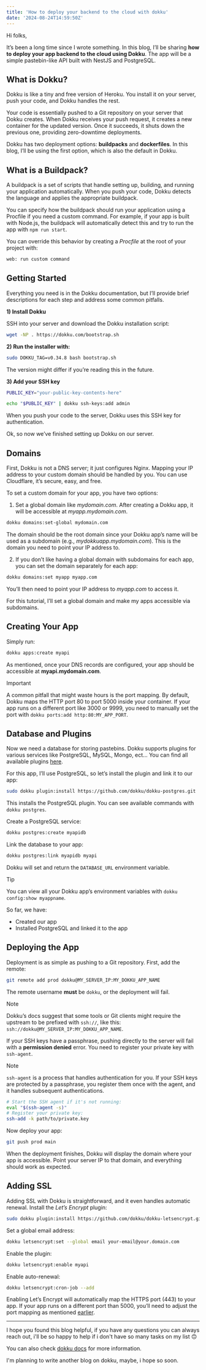 ```yaml
---
title: 'How to deploy your backend to the cloud with dokku'
date: '2024-08-24T14:59:50Z'
---
```

<!-- 
> [!NOTE]  
> Highlights information that users should take into account, even when skimming.

> [!TIP]
> Optional information to help a user be more successful.

> [!IMPORTANT]  
> Crucial information necessary for users to succeed.

> [!WARNING]  
> Critical content demanding immediate user attention due to potential risks.

> [!CAUTION]
> Negative potential consequences of an action.
 -->

Hi folks,

It’s been a long time since I wrote something. In this blog, I’ll be sharing **how to deploy your app backend to the cloud using Dokku**. The app will be a simple pastebin-like API built with NestJS and PostgreSQL.

## What is Dokku?
Dokku is like a tiny and free version of Heroku. You install it on your server, push your code, and Dokku handles the rest.

Your code is essentially pushed to a Git repository on your server that Dokku creates. When Dokku receives your push request, it creates a new container for the updated version. Once it succeeds, it shuts down the previous one, providing zero-downtime deployments.

Dokku has two deployment options: **buildpacks** and **dockerfiles**. In this blog, I’ll be using the first option, which is also the default in Dokku.

## What is a Buildpack?
A buildpack is a set of scripts that handle setting up, building, and running your application automatically. When you push your code, Dokku detects the language and applies the appropriate buildpack.

You can specify how the buildpack should run your application using a Procfile if you need a custom command. For example, if your app is built with Node.js, the buildpack will automatically detect this and try to run the app with `npm run start`.

You can override this behavior by creating a _Procfile_ at the root of your project with:
```bash
web: run custom command
```

## Getting Started
Everything you need is in the Dokku documentation, but I’ll provide brief descriptions for each step and address some common pitfalls.

**1) Install Dokku**

SSH into your server and download the Dokku installation script:
```bash
wget -NP . https://dokku.com/bootstrap.sh
```

**2) Run the installer with:**
```bash
sudo DOKKU_TAG=v0.34.8 bash bootstrap.sh
```
The version might differ if you’re reading this in the future.

**3) Add your SSH key**

```bash
PUBLIC_KEY="your-public-key-contents-here"

echo "$PUBLIC_KEY" | dokku ssh-keys:add admin
```
When you push your code to the server, Dokku uses this SSH key for authentication.

Ok, so now we’ve finished setting up Dokku on our server.

## Domains
First, Dokku is not a DNS server; it just configures Nginx. Mapping your IP address to your custom domain should be handled by you. You can use Cloudflare, it’s secure, easy, and free.

To set a custom domain for your app, you have two options:

1. Set a global domain like _mydomain.com_. After creating a Dokku app, it will be accessible at _myapp.mydomain.com_.
```bash
dokku domains:set-global mydomain.com
```
The domain should be the root domain since your Dokku app’s name will be used as a subdomain (e.g., _mydokkuapp.mydomain.com_). This is the domain you need to point your IP address to.

2. If you don’t like having a global domain with subdomains for each app, you can set the domain separately for each app:
```bash
dokku domains:set myapp myapp.com
```
You’ll then need to point your IP address to _myapp.com_ to access it.

For this tutorial, I’ll set a global domain and make my apps accessible via subdomains.

## Creating Your App
Simply run:
```bash
dokku apps:create myapi
```
As mentioned, once your DNS records are configured, your app should be accessible at **myapi.mydomain.com**.

> [!IMPORTANT]
> A common pitfall that might waste hours is the port mapping. By default, Dokku maps the HTTP port 80 to port 5000 inside your container. If your app runs on a different port like 3000 or 9999, you need to manually set the port with `dokku ports:add http:80:MY_APP_PORT`.

## Database and Plugins
Now we need a database for storing pastebins. Dokku supports plugins for various services like PostgreSQL, MySQL, Mongo, ect... You can find all available plugins [here](https://dokku.com/docs/community/plugins/).

For this app, I’ll use PostgreSQL, so let’s install the plugin and link it to our app:
```bash
sudo dokku plugin:install https://github.com/dokku/dokku-postgres.git
```
This installs the PostgreSQL plugin. You can see available commands with `dokku postgres`.

Create a PostgreSQL service:
```bash
dokku postgres:create myapidb
```

Link the database to your app:
```bash
dokku postgres:link myapidb myapi
```
Dokku will set and return the `DATABASE_URL` environment variable.

> [!TIP]
> You can view all your Dokku app’s environment variables with `dokku config:show myappname`.

So far, we have:
- Created our app
- Installed PostgreSQL and linked it to the app

## Deploying the App
Deployment is as simple as pushing to a Git repository. First, add the remote:
```bash
git remote add prod dokku@MY_SERVER_IP:MY_DOKKU_APP_NAME
```
The remote username **must** be `dokku`, or the deployment will fail.

> [!NOTE]
> Dokku’s docs suggest that some tools or Git clients might require the upstream to be prefixed with `ssh://`, like this: `ssh://dokku@MY_SERVER_IP:MY_DOKKU_APP_NAME`.

If your SSH keys have a passphrase, pushing directly to the server will fail with a **permission denied** error. You need to register your private key with `ssh-agent`.

> [!NOTE]
> `ssh-agent` is a process that handles authentication for you. If your SSH keys are protected by a passphrase, you register them once with the agent, and it handles subsequent authentications.

```bash
# Start the SSH agent if it's not running:
eval "$(ssh-agent -s)"
# Register your private key:
ssh-add -k path/to/private.key
```

Now deploy your app:
```bash
git push prod main
```

When the deployment finishes, Dokku will display the domain where your app is accessible. Point your server IP to that domain, and everything should work as expected.

## Adding SSL
Adding SSL with Dokku is straightforward, and it even handles automatic renewal. Install the _Let’s Encrypt_ plugin:
```bash
sudo dokku plugin:install https://github.com/dokku/dokku-letsencrypt.git
```

Set a global email address:
```bash
dokku letsencrypt:set --global email your-email@your.domain.com
```

Enable the plugin:
```bash
dokku letsencrypt:enable myapi
```

Enable auto-renewal:
```bash
dokku letsencrypt:cron-job --add
```

Enabling Let’s Encrypt will automatically map the HTTPS port (443) to your app. If your app runs on a different port than 5000, you’ll need to adjust the port mapping as mentioned [earlier](#domains).

---


I hope you found this blog helpful, if you have any questions you can always reach out, i'll be so happy to help if i don't have so many tasks on my list 🙃

You can also check [dokku docs](https://dokku.com/docs) for more information.

I'm planning to write another blog on dokku, maybe, i hope so soon.